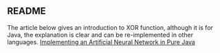 ## README

The article below gives an introduction to XOR function, although it is for Java,
the explanation is clear and can be re-implemented in other languages.
[Implementing an Artificial Neural Network in Pure Java](https://medium.com/coinmonks/implementing-an-artificial-neural-network-in-pure-java-no-external-dependencies-975749a38114)